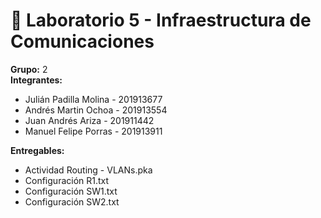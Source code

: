 # 🔌 Laboratorio 5 - Infraestructura de Comunicaciones

<strong>Grupo:</strong> 2
<br>
<strong>Integrantes:</strong>
<ul>
<li>Julián Padilla Molina - 201913677</li>
<li>Andrés Martin Ochoa - 201913554</li>
<li>Juan Andrés Ariza - 201911442</li>
<li>Manuel Felipe Porras - 201913911</li>
</ul>
<strong>Entregables:</strong>
<ul>
<li>Actividad Routing - VLANs.pka</li>
<li>Configuración R1.txt</li>
<li>Configuración SW1.txt</li>
<li>Configuración SW2.txt</li>
</ul>

